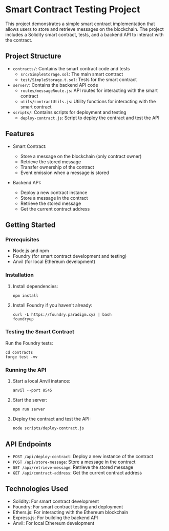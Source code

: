# Smart Contract Testing Project

This project demonstrates a simple smart contract implementation that allows users to store and retrieve messages on the blockchain. The project includes a Solidity smart contract, tests, and a backend API to interact with the contract.

## Project Structure

- `contracts/`: Contains the smart contract code and tests
  - `src/SimpleStorage.sol`: The main smart contract
  - `test/SimpleStorage.t.sol`: Tests for the smart contract
- `server/`: Contains the backend API code
  - `routes/messageRoute.js`: API routes for interacting with the smart contract
  - `utils/contractUtils.js`: Utility functions for interacting with the smart contract
- `scripts/`: Contains scripts for deployment and testing
  - `deploy-contract.js`: Script to deploy the contract and test the API

## Features

- Smart Contract:

  - Store a message on the blockchain (only contract owner)
  - Retrieve the stored message
  - Transfer ownership of the contract
  - Event emission when a message is stored

- Backend API:
  - Deploy a new contract instance
  - Store a message in the contract
  - Retrieve the stored message
  - Get the current contract address

## Getting Started

### Prerequisites

- Node.js and npm
- Foundry (for smart contract development and testing)
- Anvil (for local Ethereum development)

### Installation

1. Install dependencies:

   ```
   npm install
   ```

2. Install Foundry if you haven't already:
   ```
   curl -L https://foundry.paradigm.xyz | bash
   foundryup
   ```

### Testing the Smart Contract

Run the Foundry tests:

```
cd contracts
forge test -vv
```

### Running the API

1. Start a local Anvil instance:

   ```
   anvil --port 8545
   ```

2. Start the server:

   ```
   npm run server
   ```

3. Deploy the contract and test the API:
   ```
   node scripts/deploy-contract.js
   ```

## API Endpoints

- `POST /api/deploy-contract`: Deploy a new instance of the contract
- `POST /api/store-message`: Store a message in the contract
- `GET /api/retrieve-message`: Retrieve the stored message
- `GET /api/contract-address`: Get the current contract address

## Technologies Used

- Solidity: For smart contract development
- Foundry: For smart contract testing and deployment
- Ethers.js: For interacting with the Ethereum blockchain
- Express.js: For building the backend API
- Anvil: For local Ethereum development

```


```
